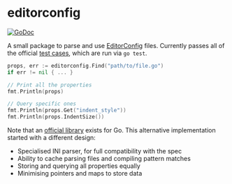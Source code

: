 # editorconfig

[![GoDoc](https://godoc.org/mvdan.cc/editorconfig?status.svg)](https://godoc.org/mvdan.cc/editorconfig)

A small package to parse and use [EditorConfig][1] files. Currently passes all
of the official [test cases][2], which are run via `go test`.

```go
props, err := editorconfig.Find("path/to/file.go")
if err != nil { ... }

// Print all the properties
fmt.Println(props)

// Query specific ones
fmt.Println(props.Get("indent_style"))
fmt.Println(props.IndentSize())
```

Note that an [official library][3] exists for Go. This alternative
implementation started with a different design:

* Specialised INI parser, for full compatibility with the spec
* Ability to cache parsing files and compiling pattern matches
* Storing and querying all properties equally
* Minimising pointers and maps to store data

[1]: https://editorconfig.org/
[2]: https://github.com/editorconfig/editorconfig-core-test
[3]: https://github.com/editorconfig/editorconfig-core-go
